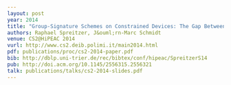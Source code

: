 ```yaml
---
layout: post
year: 2014
title: "Group-Signature Schemes on Constrained Devices: The Gap Between Theory and Practice"
authors: Raphael Spreitzer, J&ouml;rn-Marc Schmidt
venue: CS2@HiPEAC 2014
vurl: http://www.cs2.deib.polimi.it/main2014.html
pdf: publications/proc/cs2-2014-paper.pdf
bib: http://dblp.uni-trier.de/rec/bibtex/conf/hipeac/SpreitzerS14
pub: http://doi.acm.org/10.1145/2556315.2556321
talk: publications/talks/cs2-2014-slides.pdf
---
```


